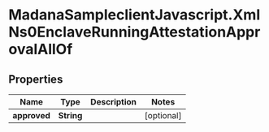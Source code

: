 # MadanaSampleclientJavascript.XmlNs0EnclaveRunningAttestationApprovalAllOf

## Properties

Name | Type | Description | Notes
------------ | ------------- | ------------- | -------------
**approved** | **String** |  | [optional] 



